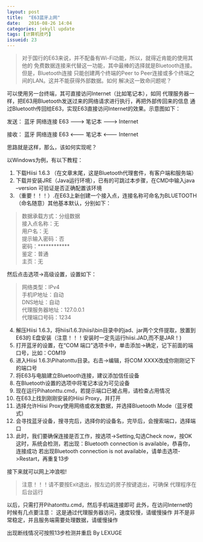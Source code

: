 ```yaml
---
layout: post
title:  "E63蓝牙上网"
date:   2016-08-26 14:04
categories: jekyll update
tags: [计算机技巧]
issueid: 23
---
```

>对于国行的E63来说，并不配备有Wi-Fi功能，所以，就得近肯能的使用其他的
免费数据连接来代替这一功能，其中最棒的选择就是Bluetooth连接。但是，Bluetooth连接
只能创建两个终端的Peer to Peer连接或多个终端之间的LAN。这并不能获得外部数据。如何
解决这一致命问题呢？

可以使用另一台终端，其可直接访问Internet（比如笔记本），如同
代理服务器一样，把E63用Bluetooth发送过来的网络请求进行执行，再把外部传回来的信息
通过Bluetooth传回给E63，实现E63直接访问Internet的效果。示意图如下：

发送：
     蓝牙        网络连接
E63  --->  笔记本  --->  Internet

接收：
     蓝牙        网络连接
E63  <---  笔记本  <---  Internet

思路就是这样，那么，该如何实现呢？

以Windows为例，有以下教程：
1. 下载Hiisi 1.6.3 （在文章末尾，这是Bluetooth代理套件，有客户端和服务端）
2. 下载并安装JRE（Java运行环境），已有的可跳过本步骤，在CMD中输入java –version
可验证是否正确配置该环境
3. （重要！！！）.在E63上新创建一个接入点，连接名称可命名为BLUETOOTH（命名随意）其他基本默认，分别如下：

>数据承载方式：分组数据   
接入点名称：无  
用户名：无  
提示输入密码：否  
密码：************  
鉴定：普通  
主页：无  

然后点击选项->高级设置，设置如下：

>网络类型：IPv4  
手机IP地址：自动  
DNS地址：自动  
代理服务器地址：127.0.0.1  
代理端口号码：1234  

4. 解压Hiisi 1.6.3，将hiisi1.6.3\hiisi\bin目录中的jad、jar两个文件提取，放置到E63的
E盘安装（注意！！！安装时一定先运行hiisi.JAD,而不是JAR！)
5. 打开蓝牙的设置，在“COM 端口”选项卡中，单击添加->确定，记下前面的端口号，比如：COM19
6. 进入Hiisi 1.6.3\Pihatonttu目录。右击->编辑，将COM XXXX改成你刚刚记下的端口号
7. 将E63与电脑建立Bluetooth连接，建议添加信任设备
8. 在Bluetooth设置的选项中将笔记本设为可见设备
9. 现在运行Pihatonttu.cmd，若提示端口已被占用，请检查占用情况
10. 在E63上找到刚刚安装的Hiisi Proxy，并打开
11. 选择允许Hiisi Proxy使用网络或收发数据，并选择Bluetooth Mode（蓝牙模式）
12. 会寻找蓝牙设备，搜寻完后，选择你的设备名，完毕后，会搜索端口，选择端口
13. 此时，我们要确保连接是否工作，按选项->Setting,勾选Check now，按OK
这时，系统会检测，若出现：Bluetooth connection is available，恭喜你，连接成功
若出现Bluetooth connection is not available，请单击选项->Restart，再重复13步

接下来就可以网上冲浪啦!
>注意！！！请不要按Exit退出，按左边的房子按键退出，可确保
代理程序在后台运行

以后，只需打开Pihatonttu.cmd，然后手机端连接即可
此外，在访问Internet的时候有几点要注意：
这是通过代理服务器访问，速度较慢，请缓慢操作
并不是非常稳定，并且服务端需要处理数据，请缓慢操作

出现断线情况可按照13步检测并重启
By LEXUGE
